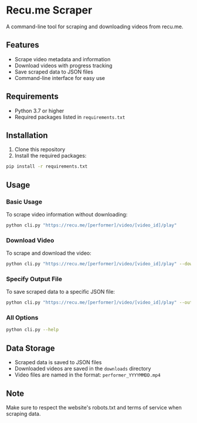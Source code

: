 # Recu.me Scraper

A command-line tool for scraping and downloading videos from recu.me.

## Features

- Scrape video metadata and information
- Download videos with progress tracking
- Save scraped data to JSON files
- Command-line interface for easy use

## Requirements

- Python 3.7 or higher
- Required packages listed in `requirements.txt`

## Installation

1. Clone this repository
2. Install the required packages:
```bash
pip install -r requirements.txt
```

## Usage

### Basic Usage

To scrape video information without downloading:
```bash
python cli.py "https://recu.me/[performer]/video/[video_id]/play"
```

### Download Video

To scrape and download the video:
```bash
python cli.py "https://recu.me/[performer]/video/[video_id]/play" --download
```

### Specify Output File

To save scraped data to a specific JSON file:
```bash
python cli.py "https://recu.me/[performer]/video/[video_id]/play" --output "my_data.json"
```

### All Options

```bash
python cli.py --help
```

## Data Storage

- Scraped data is saved to JSON files
- Downloaded videos are saved in the `downloads` directory
- Video files are named in the format: `performer_YYYYMMDD.mp4`

## Note

Make sure to respect the website's robots.txt and terms of service when scraping data. 